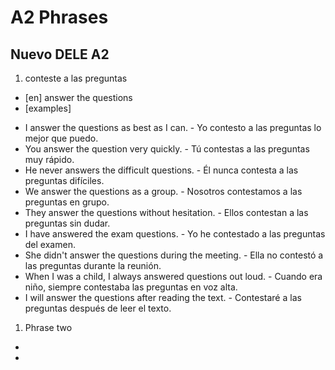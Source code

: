 # A2 Phrases

## Nuevo DELE A2
1. conteste a las preguntas
- [en] answer the questions
- [examples]
* I answer the questions as best as I can. - Yo contesto a las preguntas lo mejor que puedo.
* You answer the question very quickly. - Tú contestas a las preguntas muy rápido.
* He never answers the difficult questions. - Él nunca contesta a las preguntas difíciles. 
* We answer the questions as a group. - Nosotros contestamos a las preguntas en grupo.
* They answer the questions without hesitation. - Ellos contestan a las preguntas sin dudar.
* I have answered the exam questions. - Yo he contestado a las preguntas del examen. 
* She didn't answer the questions during the meeting. - Ella no contestó a las preguntas durante la reunión. 
* When I was a child, I always answered questions out loud. - Cuando era niño, siempre contestaba las preguntas en voz alta.
* I will answer the questions after reading the text. - Contestaré a las preguntas después de leer el texto.

1. Phrase two
* <meaning>
* <example>
